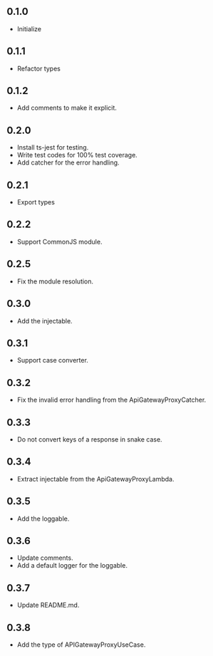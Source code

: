 ## 0.1.0

- Initialize

## 0.1.1

- Refactor types

## 0.1.2

- Add comments to make it explicit.

## 0.2.0

- Install ts-jest for testing.
- Write test codes for 100% test coverage.
- Add catcher for the error handling.

## 0.2.1

- Export types

## 0.2.2

- Support CommonJS module.

## 0.2.5

- Fix the module resolution.

## 0.3.0

- Add the injectable.

## 0.3.1

- Support case converter.

## 0.3.2

- Fix the invalid error handling from the ApiGatewayProxyCatcher.

## 0.3.3

- Do not convert keys of a response in snake case.

## 0.3.4

- Extract injectable from the ApiGatewayProxyLambda.

## 0.3.5

- Add the loggable.

## 0.3.6

- Update comments.
- Add a default logger for the loggable.

## 0.3.7

- Update README.md.

## 0.3.8

- Add the type of APIGatewayProxyUseCase.